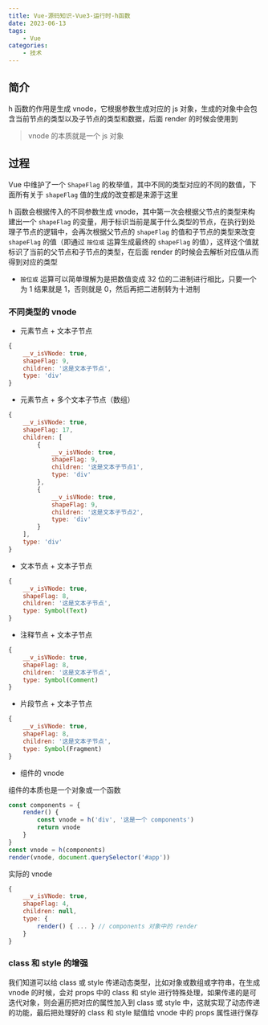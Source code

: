 ```yaml
---
title: Vue-源码知识-Vue3-运行时-h函数
date: 2023-06-13
tags:
    - Vue
categories:
    - 技术
---
```


## 简介

h 函数的作用是生成 vnode，它根据参数生成对应的 js 对象，生成的对象中会包含当前节点的类型以及子节点的类型和数据，后面 render 的时候会使用到

> vnode 的本质就是一个 js 对象

## 过程

Vue 中维护了一个 `ShapeFlag` 的枚举值，其中不同的类型对应的不同的数值，下面所有关于 `shapeFlag` 值的生成的改变都是来源于这里

h 函数会根据传入的不同参数生成 vnode，其中第一次会根据父节点的类型来构建出一个 `shapeFlag` 的变量，用于标识当前是属于什么类型的节点，在执行到处理子节点的逻辑中，会再次根据父节点的 `shapeFlag` 的值和子节点的类型来改变 `shapeFlag` 的值（即通过 `按位或` 运算生成最终的 `shapeFlag` 的值），这样这个值就标识了当前的父节点和子节点的类型，在后面 render 的时候会去解析对应值从而得到对应的类型

-   `按位或` 运算可以简单理解为是把数值变成 32 位的二进制进行相比，只要一个为 1 结果就是 1，否则就是 0，然后再把二进制转为十进制

### 不同类型的 vnode

-   元素节点 + 文本子节点

```js
{
    __v_isVNode: true,
    shapeFlag: 9,
    children: '这是文本子节点',
    type: 'div'
}
```

-   元素节点 + 多个文本子节点（数组）

```js
{
    __v_isVNode: true,
    shapeFlag: 17,
    children: [
        {
            __v_isVNode: true,
            shapeFlag: 9,
            children: '这是文本子节点1',
            type: 'div'
        },
        {
            __v_isVNode: true,
            shapeFlag: 9,
            children: '这是文本子节点2',
            type: 'div'
        }
    ],
    type: 'div'
}
```

-   文本节点 + 文本子节点

```js
{
    __v_isVNode: true,
    shapeFlag: 8,
    children: '这是文本子节点',
    type: Symbol(Text)
}
```

-   注释节点 + 文本子节点

```js
{
    __v_isVNode: true,
    shapeFlag: 8,
    children: '这是文本子节点',
    type: Symbol(Comment)
}
```

-   片段节点 + 文本子节点

```js
{
    __v_isVNode: true,
    shapeFlag: 8,
    children: '这是文本子节点',
    type: Symbol(Fragment)
}
```

-   组件的 vnode

组件的本质也是一个对象或一个函数

```js
const components = {
    render() {
        const vnode = h('div', '这是一个 components')
        return vnode
    }
}
const vnode = h(components)
render(vnode, document.querySelector('#app'))
```

实际的 vnode

```js
{
    __v_isVNode: true,
    shapeFlag: 4,
    children: null,
    type: {
        render() { ... } // components 对象中的 render
    }
}
```

### class 和 style 的增强

我们知道可以给 class 或 style 传递动态类型，比如对象或数组或字符串，在生成 vnode 的时候，会对 props 中的 class 和 style 进行特殊处理，如果传递的是可迭代对象，则会遍历把对应的属性加入到 class 或 style 中，这就实现了动态传递的功能，最后把处理好的 class 和 style 赋值给 vnode 中的 props 属性进行保存
